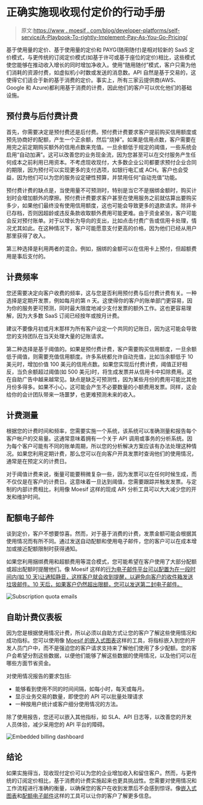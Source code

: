 # 正确实施现收现付定价的行动手册

> 原文:[https://www . moesif . com/blog/developer-platforms/self-service/A-Playbook-To-rightly-Implement-Pay-As-You-Go-Pricing/](https://www.moesif.com/blog/developer-platforms/self-service/A-Playbook-To-Properly-Implement-Pay-As-You-Go-Pricing/)

基于使用量的定价、基于使用量的定价和 PAYG(随用随付)是相对较新的 SaaS 定价模式，与更传统的订阅定价模式(如基于许可或基于座位的定价)相比，这些模式使您能够在推动收入增长的同时增加净收入。使用“随用随付”模式，客户只需为他们消耗的资源付费，如虚拟机小时数或发送的消息数。API 自然是基于交易的，这使得它们适合于新的基于消费的定价。事实上，所有三家云提供商(AWS、Google 和 Azure)都利用基于消费的计费，因此他们的客户可以优化他们的基础设施。

## 预付费与后付费计费

首先，你需要决定是预付费还是后付费。预付费计费要求客户提前购买信用额度或预先协商好的配额，产生一个正余额，然后“烧掉”。如果是信用点数，客户需要在用完之前定期购买额外的信用点数来充值。一旦余额低于规定的阈值，一些系统会启用“自动加满”。这可以改善您的业务现金流，因为您甚至可以在交付服务产生任何成本之前利用已用资本。不考虑现收现付，大多数企业公司都要求预付企业合同的期限，因为预付可以实现更多的支付选项，如银行电汇或 ACH。客户也会受益，因为他们可以为您的服务设定硬性预算，并禁用任何“自动充值”功能。

预付费计费的缺点是，当使用量不可预测时，特别是当它不是捆绑金额时，购买计划时会增加额外的摩擦。预付费计费要求客户甚至在使用服务之前就估算出要购买多少，如果他们最终没有使用信用额度，这也可能会导致更多的退款请求。除非卡已存档，否则因超龄或违反条款收取额外费用可能更难。由于资金紧张，客户可能会反对预付账单。对于以增长为导向的支出，比如点击付费广告或信用卡处理，情况尤其如此。在这种情况下，客户可能愿意支付更高的价格，因为他们已经从用户那里获得了收入。

第三种选择是利用两者的混合。例如，捆绑的金额可以在信用卡上预付，但超额费用是事后支付的。

## 计费频率

您还需要决定向客户收费的频率，这与您是否利用预付费与后付费计费有关。一种选择是定期开发票，例如每月的第 n 天。这使得你的客户的账单部门更容易，因为你的服务更可预测，同时最大限度地减少支付发票的额外工作。这也更容易理解，因为大多数 SaaS 订阅已经按年或按月计费。

建议不要像月初或月末那样为所有客户设定一个共同的记账日，因为这可能会导致您的支持团队在当天处理大量的记账请求。

第二种选择是基于阈值的。如果是预付费计费，客户需要购买信用额度，一旦余额低于阈值，则需要充值信用额度。许多系统都允许自动充值，比如当余额低于 10 美元时，增加价值 100 美元的信用点数。如果您实现后付费计费，阈值正好相反，当负余额超过阈值(如 500 美元)时，将生成发票并从信用卡中扣除费用。这在自助广告中越来越常见。缺点是缺乏可预测性，因为某些月份的费用可能比其他月份多得多。如果不小心，这可能会产生不必要数量的小额费用发票。同样，这会给你的会计团队带来一场噩梦，也更难预测未来的收入。

## 计费测量

根据您的计费时间和频率，您需要实施一个系统，该系统可以准确测量和报告每个客户帐户的交易量。这通常意味着拥有一个关于 API 调用或事务的分析系统。因为每个客户可能有不同的账单周期，所以您的分析解决方案应该有办法处理这种情况。如果您利用定期计费，那么您可以在向客户开具发票时查询他们的使用情况，通常是在预定义的计费日。

对于阈值计费来说，衡量可能要稍微复杂一些，因为发票可以在任何时候生成，而不仅仅是在客户的计费日。这意味着一旦达到阈值，您需要跟踪并触发发票。与定制的内部计费相比，利用像 Moesif 这样的现成 API 分析工具可以大大减少您的开发和维护时间。

## 配额电子邮件

谈到定价，客户不想要惊喜。然而，对于基于消费的计费，发票金额可能会根据其使用情况而有所不同。通过发送自动配额和使用电子邮件，您的客户可以在成本增加或接近配额限制时获得通知。

如果您利用捆绑费用和超额费用等混合模式，您可能希望在客户使用了大部分配额或超出配额时提醒他们。像 Moesif 这样的[行为电子邮件平台可以配置为在一段时间内(如 10 天)让通知静音，这样客户就会收到提醒，以避免向客户的收件箱发送垃圾邮件。10 天后，如果客户仍然超出限额，您可以发送第二封电子邮件。](https://www.moesif.com/features/user-behavioral-emails)

![Subscription quota emails](../Images/e34ce37952c8d0051e65d45a2ba82ba6.png)

## 自助计费仪表板

因为您是根据使用情况计费，所以必须以自助方式让您的客户了解这些使用情况和成功指标。您可以使用像 [Moesif 的嵌入式图表](https://www.moesif.com/features/embedded-api-logs)这样的工具，将指标嵌入到您的开发人员门户中，而不是强迫您的客户请求支持来了解他们使用了多少配额。您的客户会希望分割这些数据，以便他们能够了解这些数据的使用情况，以及他们可以在哪些方面节省资金。

对使用情况报告的要求包括:

*   能够看到使用不同的时间间隔，如每小时，每天或每月。
*   显示业务交易的数量，即使您的 API 可以批量处理请求
*   一种按用户统计或客户细分使用情况的方法。

除了使用报告，您还可以嵌入其他指标，如 SLA、API 日志等，以改善您的开发人员体验，减少采用您的 API 平台的障碍。

![Embedded billing dashboard](../Images/214e0988caf720f951a9534ea6291070.png)

## 结论

如果实施得当，现收现付定价可以为您的企业增加收入和留住客户。然而，与更传统的订阅定价相比，基于消费的计费实施起来也更具挑战性。您需要对使用情况和工作流程进行准确的衡量，以确保您的客户在收到发票后不会感到惊讶。像[嵌入式图表](https://www.moesif.com/features/embedded-api-logs)和[配额电子邮件](https://www.moesif.com/features/user-behavioral-emails)这样的工具可以让你的客户了解更多信息。